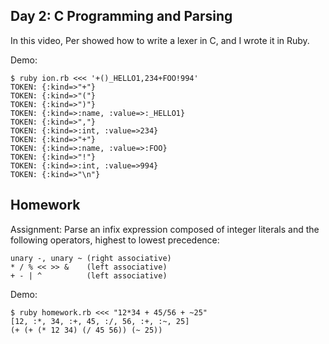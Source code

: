 Day 2: C Programming and Parsing
----

In this video, Per showed how to write a lexer in C, and I wrote it in Ruby.

Demo:

```text
$ ruby ion.rb <<< '+()_HELLO1,234+FOO!994'
TOKEN: {:kind=>"+"}
TOKEN: {:kind=>"("}
TOKEN: {:kind=>")"}
TOKEN: {:kind=>:name, :value=>:_HELLO1}
TOKEN: {:kind=>","}
TOKEN: {:kind=>:int, :value=>234}
TOKEN: {:kind=>"+"}
TOKEN: {:kind=>:name, :value=>:FOO}
TOKEN: {:kind=>"!"}
TOKEN: {:kind=>:int, :value=>994}
TOKEN: {:kind=>"\n"}
```

Homework
--

Assignment: Parse an infix expression composed of integer literals and the
following operators, highest to lowest precedence:

    unary -, unary ~ (right associative)
    * / % << >> &    (left associative)
    + - | ^          (left associative)

Demo:

```text
$ ruby homework.rb <<< "12*34 + 45/56 + ~25"
[12, :*, 34, :+, 45, :/, 56, :+, :~, 25]
(+ (+ (* 12 34) (/ 45 56)) (~ 25))
```